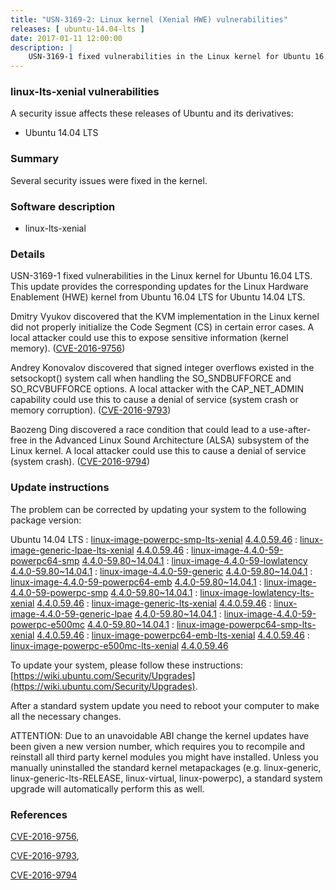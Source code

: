 ```yaml
---
title: "USN-3169-2: Linux kernel (Xenial HWE) vulnerabilities"
releases: [ ubuntu-14.04-lts ]
date: 2017-01-11 12:00:00
description: |
    USN-3169-1 fixed vulnerabilities in the Linux kernel for Ubuntu 16.04 LTS. This update provides the corresponding updates for the Linux Hardware Enablement (HWE) kernel from Ubuntu 16.04 LTS for Ubuntu 14.04 LTS.
--- 
```

 
### linux-lts-xenial vulnerabilities

A security issue affects these releases of Ubuntu and its derivatives:

* Ubuntu 14.04 LTS

### Summary

Several security issues were fixed in the kernel. 

### Software description

* linux-lts-xenial 

### Details

USN-3169-1 fixed vulnerabilities in the Linux kernel for Ubuntu 16.04 LTS. This update provides the corresponding updates for the Linux Hardware Enablement (HWE) kernel from Ubuntu 16.04 LTS for Ubuntu 14.04 LTS.

Dmitry Vyukov discovered that the KVM implementation in the Linux kernel did not properly initialize the Code Segment (CS) in certain error cases. A local attacker could use this to expose sensitive information (kernel memory). ([CVE-2016-9756](http://people.ubuntu.com/~ubuntu-security/cve/CVE-2016-9756))

Andrey Konovalov discovered that signed integer overflows existed in the setsockopt() system call when handling the SO_SNDBUFFORCE and SO_RCVBUFFORCE options. A local attacker with the CAP_NET_ADMIN capability could use this to cause a denial of service (system crash or memory corruption). ([CVE-2016-9793](http://people.ubuntu.com/~ubuntu-security/cve/CVE-2016-9793))

Baozeng Ding discovered a race condition that could lead to a use-after- free in the Advanced Linux Sound Architecture (ALSA) subsystem of the Linux kernel. A local attacker could use this to cause a denial of service (system crash). ([CVE-2016-9794](http://people.ubuntu.com/~ubuntu-security/cve/CVE-2016-9794)) 

### Update instructions

The problem can be corrected by updating your system to the following package version:

Ubuntu 14.04 LTS
 : [linux-image-powerpc-smp-lts-xenial](https://launchpad.net/ubuntu/+source/linux-lts-xenial) <span> [4.4.0.59.46](https://launchpad.net/ubuntu/+source/linux-lts-xenial/4.4.0-59.80~14.04.1) </span> 
 : [linux-image-generic-lpae-lts-xenial](https://launchpad.net/ubuntu/+source/linux-lts-xenial) <span> [4.4.0.59.46](https://launchpad.net/ubuntu/+source/linux-lts-xenial/4.4.0-59.80~14.04.1) </span> 
 : [linux-image-4.4.0-59-powerpc64-smp](https://launchpad.net/ubuntu/+source/linux-lts-xenial) <span> [4.4.0-59.80~14.04.1](https://launchpad.net/ubuntu/+source/linux-lts-xenial/4.4.0-59.80~14.04.1) </span> 
 : [linux-image-4.4.0-59-lowlatency](https://launchpad.net/ubuntu/+source/linux-lts-xenial) <span> [4.4.0-59.80~14.04.1](https://launchpad.net/ubuntu/+source/linux-lts-xenial/4.4.0-59.80~14.04.1) </span> 
 : [linux-image-4.4.0-59-generic](https://launchpad.net/ubuntu/+source/linux-lts-xenial) <span> [4.4.0-59.80~14.04.1](https://launchpad.net/ubuntu/+source/linux-lts-xenial/4.4.0-59.80~14.04.1) </span> 
 : [linux-image-4.4.0-59-powerpc64-emb](https://launchpad.net/ubuntu/+source/linux-lts-xenial) <span> [4.4.0-59.80~14.04.1](https://launchpad.net/ubuntu/+source/linux-lts-xenial/4.4.0-59.80~14.04.1) </span> 
 : [linux-image-4.4.0-59-powerpc-smp](https://launchpad.net/ubuntu/+source/linux-lts-xenial) <span> [4.4.0-59.80~14.04.1](https://launchpad.net/ubuntu/+source/linux-lts-xenial/4.4.0-59.80~14.04.1) </span> 
 : [linux-image-lowlatency-lts-xenial](https://launchpad.net/ubuntu/+source/linux-lts-xenial) <span> [4.4.0.59.46](https://launchpad.net/ubuntu/+source/linux-lts-xenial/4.4.0-59.80~14.04.1) </span> 
 : [linux-image-generic-lts-xenial](https://launchpad.net/ubuntu/+source/linux-lts-xenial) <span> [4.4.0.59.46](https://launchpad.net/ubuntu/+source/linux-lts-xenial/4.4.0-59.80~14.04.1) </span> 
 : [linux-image-4.4.0-59-generic-lpae](https://launchpad.net/ubuntu/+source/linux-lts-xenial) <span> [4.4.0-59.80~14.04.1](https://launchpad.net/ubuntu/+source/linux-lts-xenial/4.4.0-59.80~14.04.1) </span> 
 : [linux-image-4.4.0-59-powerpc-e500mc](https://launchpad.net/ubuntu/+source/linux-lts-xenial) <span> [4.4.0-59.80~14.04.1](https://launchpad.net/ubuntu/+source/linux-lts-xenial/4.4.0-59.80~14.04.1) </span> 
 : [linux-image-powerpc64-smp-lts-xenial](https://launchpad.net/ubuntu/+source/linux-lts-xenial) <span> [4.4.0.59.46](https://launchpad.net/ubuntu/+source/linux-lts-xenial/4.4.0-59.80~14.04.1) </span> 
 : [linux-image-powerpc64-emb-lts-xenial](https://launchpad.net/ubuntu/+source/linux-lts-xenial) <span> [4.4.0.59.46](https://launchpad.net/ubuntu/+source/linux-lts-xenial/4.4.0-59.80~14.04.1) </span> 
 : [linux-image-powerpc-e500mc-lts-xenial](https://launchpad.net/ubuntu/+source/linux-lts-xenial) <span> [4.4.0.59.46](https://launchpad.net/ubuntu/+source/linux-lts-xenial/4.4.0-59.80~14.04.1) </span> 

To update your system, please follow these instructions: [https://wiki.ubuntu.com/Security/Upgrades](https://wiki.ubuntu.com/Security/Upgrades).

After a standard system update you need to reboot your computer to make all the necessary changes.

ATTENTION: Due to an unavoidable ABI change the kernel updates have been given a new version number, which requires you to recompile and reinstall all third party kernel modules you might have installed. Unless you manually uninstalled the standard kernel metapackages (e.g. linux-generic, linux-generic-lts-RELEASE, linux-virtual, linux-powerpc), a standard system upgrade will automatically perform this as well. 

### References

 [CVE-2016-9756](http://people.ubuntu.com/~ubuntu-security/cve/CVE-2016-9756), 

 [CVE-2016-9793](http://people.ubuntu.com/~ubuntu-security/cve/CVE-2016-9793), 

 [CVE-2016-9794](http://people.ubuntu.com/~ubuntu-security/cve/CVE-2016-9794)
 
